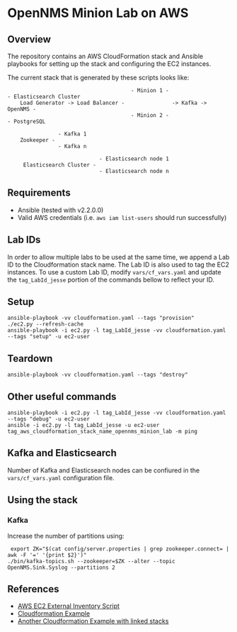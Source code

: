 # OpenNMS Minion Lab on AWS

## Overview

The repository contains an AWS CloudFormation stack and Ansible playbooks for setting up the stack and configuring the EC2 instances.

The current stack that is generated by these scripts looks like:

```
                                       - Minion 1 -                       - Elasticsearch Cluster
    Load Generator -> Load Balancer -               -> Kafka -> OpenNMS -
                                       - Minion 2 -                       - PostgreSQL
```

```
                - Kafka 1
    Zookeeper -
                - Kafka n
```

```
                             - Elasticsearch node 1
     Elasticsearch Cluster -
                             - Elasticsearch node n
```

## Requirements

* Ansible (tested with v2.2.0.0)
* Valid AWS credentials (i.e. `aws iam list-users` should run successfully)

## Lab IDs

In order to allow multiple labs to be used at the same time, we append a Lab ID to the Cloudformation stack name.
The Lab ID is also used to tag the EC2 instances.
To use a custom Lab ID, modify `vars/cf_vars.yaml` and update the `tag_LabId_jesse` portion of the commands bellow to reflect your ID.

## Setup

    ansible-playbook -vv cloudformation.yaml --tags "provision"
    ./ec2.py --refresh-cache
    ansible-playbook -i ec2.py -l tag_LabId_jesse -vv cloudformation.yaml --tags "setup" -u ec2-user

## Teardown

    ansible-playbook -vv cloudformation.yaml --tags "destroy"

## Other useful commands

    ansible-playbook -i ec2.py -l tag_LabId_jesse -vv cloudformation.yaml --tags "debug" -u ec2-user
    ansible -i ec2.py -l tag_LabId_jesse -u ec2-user tag_aws_cloudformation_stack_name_opennms_minion_lab -m ping

## Kafka and Elasticsearch

Number of Kafka and Elasticsearch nodes can be confiured in the `vars/cf_vars.yaml` configuration file.

## Using the stack

### Kafka

Increase the number of partitions using:

     export ZK="$(cat config/server.properties | grep zookeeper.connect= | awk -F '=' '{print $2}')"
    ./bin/kafka-topics.sh --zookeeper=$ZK --alter --topic OpenNMS.Sink.Syslog --partitions 2

## References

* [AWS EC2 External Inventory Script](http://docs.ansible.com/ansible/intro_dynamic_inventory.html#example-aws-ec2-external-inventory-script)
* [Cloudformation Example]( https://github.com/ansible/ansible-examples/blob/master/language_features/cloudformation.yaml)
* [Another Cloudformation Example with linked stacks](http://odecee.com.au/cloudformation-and-ansible/)

